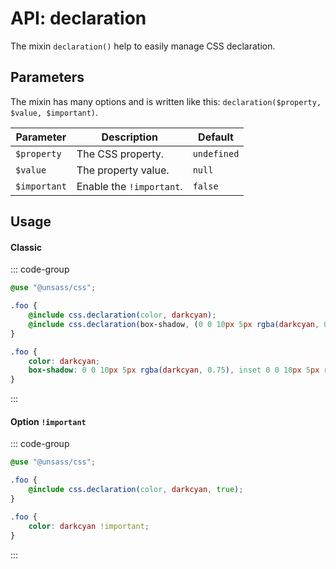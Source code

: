 # API: declaration

The mixin `declaration()` help to easily manage CSS declaration.

## Parameters

The mixin has many options and is written like this: `declaration($property, $value, $important)`.

| Parameter    | Description              | Default     |
|--------------|--------------------------|-------------|
| `$property`  | The CSS property.        | `undefined` |
| `$value`     | The property value.      | `null`      |
| `$important` | Enable the `!important`. | `false`     |

## Usage

#### Classic

::: code-group
```scss
@use "@unsass/css";

.foo {
    @include css.declaration(color, darkcyan);
    @include css.declaration(box-shadow, (0 0 10px 5px rgba(darkcyan, 0.75), inset 0 0 10px 5px rgba(darkcyan, 0.75))); // Use parentheses for declare comma-separated values list.
}
```

```css
.foo {
    color: darkcyan;
    box-shadow: 0 0 10px 5px rgba(darkcyan, 0.75), inset 0 0 10px 5px rgba(darkcyan, 0.75);
}
```
:::

#### Option `!important`

::: code-group
```scss
@use "@unsass/css";

.foo {
    @include css.declaration(color, darkcyan, true);
}
```

```css
.foo {
    color: darkcyan !important;
}
```
:::

